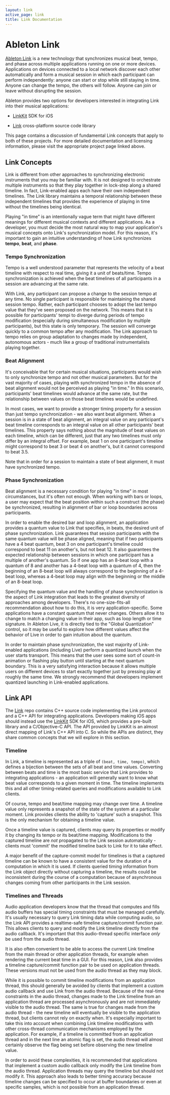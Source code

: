 ```yaml
---
layout: link
active_page: link
title: Link Documentation
---
```


# Ableton Link

[Ableton Link](https://ableton.com/link) is a new technology that synchronizes musical beat, tempo, and phase across multiple applications running on one or more devices. Applications on devices connected to a local network discover each other automatically and form a musical session in which each participant can perform independently: anyone can start or stop while still staying in time. Anyone can change the tempo, the others will follow. Anyone can join or leave without disrupting the session.

Ableton provides two options for developers interested in integrating Link into their musical applications:

- [LinkKit](/linkkit) SDK for iOS

- [Link](https://github.com/Ableton/link) cross-platform source code library

This page contains a discussion of fundamental Link concepts that apply to both of these projects. For more detailed documentation and licensing information, please visit the appropriate project page linked above.

## Link Concepts

Link is different from other approaches to synchronizing electronic instruments that you may be familiar with. It is not designed to orchestrate multiple instruments so that they play together in lock-step along a shared timeline. In fact, Link-enabled apps each have their own independent timelines. The Link library maintains a temporal relationship between these independent timelines that provides the experience of playing in time without the timelines being identical.

Playing "in time" is an intentionally vague term that might have different meanings for different musical contexts and different applications. As a developer, you must decide the most natural way to map your application's musical concepts onto Link's synchronization model. For this reason, it's important to gain an intuitive understanding of how Link synchronizes **tempo**, **beat**, and **phase**.

### Tempo Synchronization

Tempo is a well understood parameter that represents the velocity of a beat timeline with respect to real time, giving it a unit of beats/time. Tempo synchronization is achieved when the beat timelines of all participants in a session are advancing at the same rate.

With Link, any participant can propose a change to the session tempo at any time. No single participant is responsible for maintaining the shared session tempo. Rather, each participant chooses to adopt the last tempo value that they've seen proposed on the network. This means that it is possible for participants' tempi to diverge during periods of tempo modification (especially during simultaneous modification by multiple participants), but this state is only temporary. The session will converge quickly to a common tempo after any modification. The Link approach to tempo relies on group adaptation to changes made by independent, autonomous actors - much like a group of traditional instrumentalists playing together.

### Beat Alignment

It's conceivable that for certain musical situations, participants would wish to only synchronize tempo and not other musical parameters. But for the vast majority of cases, playing with synchronized tempo in the absence of beat alignment would not be perceived as playing "in time." In this scenario, participants' beat timelines would advance at the same rate, but the relationship between values on those beat timelines would be undefined.

In most cases, we want to provide a stronger timing property for a session than just tempo synchronization - we also want beat alignment. When a session is in a state of beat alignment, an integral value on any participant's beat timeline corresponds to an integral value on all other participants' beat timelines. This property says nothing about the magnitude of beat values on each timeline, which can be different, just that any two timelines must only differ by an integral offset. For example, beat 1 on one participant's timeline might correspond to beat 3 or beat 4 on another's, but it cannot correspond to beat 3.5.

Note that in order for a session to maintain a state of beat alignment, it must have synchronized tempo.

### Phase Synchronization

Beat alignment is a necessary condition for playing "in time" in most circumstances, but it's often not enough. When working with bars or loops, a user may expect that the beat position within such a construct (the phase) be synchronized, resulting in alignment of bar or loop boundaries across participants.

In order to enable the desired bar and loop alignment, an application provides a quantum value to Link that specifies, in beats, the desired unit of phase synchronization. Link guarantees that session participants with the same quantum value will be phase aligned, meaning that if two participants have a 4 beat quantum, beat 3 on one participant's timeline could correspond to beat 11 on another's, but not beat 12. It also guarantees the expected relationship between sessions in which one participant has a multiple of another's quantum. So if one app has an 8-beat loop with a quantum of 8 and another has a 4-beat loop with a quantum of 4, then the beginning of an 8-beat loop will always correspond to the beginning of a 4-beat loop, whereas a 4-beat loop may align with the beginning or the middle of an 8-beat loop.

Specifying the quantum value and the handling of phase synchronization is the aspect of Link integration that leads to the greatest diversity of approaches among developers. There's no one-size-fits-all recommendation about how to do this, it is very application-specific. Some applications have a constant quantum that never changes. Others allow it to change to match a changing value in their app, such as loop length or time signature. In Ableton Live, it is directly tied to the "Global Quantization" control, so it may be useful to explore how different values affect the behavior of Live in order to gain intuition about the quantum.

In order to maintain phase synchronization, the vast majority of Link-enabled applications (including Live) perform a quantized launch when the user starts transport. This means that the user sees some sort of count-in animation or flashing play button until starting at the next quantum boundary. This is a very satisfying interaction because it allows multiple users on different devices to start exactly together just by pressing play at roughly the same time. We strongly recommend that developers implement quantized launching in Link-enabled applications.

## Link API

The [Link](https://github.com/Ableton/link) repo contains C++ source code implementing the Link protocol and a C++ API for integrating applications. Developers making iOS apps should instead use the [LinkKit](https://ableton.github.io/linkkit) SDK for iOS, which provides a pre-built library and a C/Objective-C API. The API provided by LinkKit is an almost direct mapping of Link's C++ API into C. So while the APIs are distinct, they share common concepts that we will explore in this section.

### Timeline

In Link, a timeline is represented as a triple of `(beat, time, tempo)`, which defines a bijection between the sets of all beat and time values. Converting between beats and time is the most basic service that Link provides to integrating applications - an application will generally want to know what beat value corresponds to a given moment in time. The timeline implements this and all other timing-related queries and modifications available to Link clients.

Of course, tempo and beat/time mapping may change over time. A timeline value only represents a snapshot of the state of the system at a particular moment. Link provides clients the ability to 'capture' such a snapshot. This is the only mechanism for obtaining a timeline value. 

Once a timeline value is captured, clients may query its properties or modify it by changing its tempo or its beat/time mapping. Modifications to the captured timeline are *not* propagated to the Link session automatically - clients must 'commit' the modified timeline back to Link for it to take effect. 

A major benefit of the capture-commit model for timelines is that a captured timeline can be known to have a consistent value for the duration of a computation in which it is used. If clients queried timing information from the Link object directly without capturing a timeline, the results could be inconsistent during the course of a computation because of asynchronous changes coming from other participants in the Link session.

### Timelines and Threads

Audio application developers know that the thread that computes and fills audio buffers has special timing constraints that must be managed carefully. It's usually necessary to query Link timing data while computing audio, so the Link API provides a realtime-safe timeline capture/commit function pair. This allows clients to query and modify the Link timeline directly from the audio callback. It's important that this audio-thread specific interface *only* be used from the audio thread.

It is also often convenient to be able to access the current Link timeline from the main thread or other application threads, for example when rendering the current beat time in a GUI. For this reason, Link also provides a timeline capture/commit function pair to be used on application threads. These versions must not be used from the audio thread as they may block.

While it is possible to commit timeline modifications from an application thread, this should generally be avoided by clients that implement a custom audio callback and use Link from the audio thread. Because of the real-time constraints in the audio thread, changes made to the Link timeline from an application thread are processed asynchronously and are not immediately visible to the audio thread. The same is true for changes made from the audio thread - the new timeline will eventually be visible to the application thread, but clients cannot rely on exactly when. It's especially important to take this into account when combining Link timeline modifications with other cross-thread communication mechanisms employed by the application. For example, if a timeline is committed from an application thread and in the next line an atomic flag is set, the audio thread will almost certainly observe the flag being set before observing the new timeline value.

In order to avoid these complexities, it is recommended that applications that implement a custom audio callback only modify the Link timeline from the audio thread. Application threads may query the timeline but should not modify it. This approach also leads to better timing accuracy because timeline changes can be specified to occur at buffer boundaries or even at specific samples, which is not possible from an application thread.
